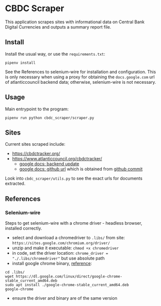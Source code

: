 # CBDC Scraper

This application scrapes sites with informational data on Central Bank Digital Currencies and outputs a summary report file.



## Install

Install the usual way, or use the `requirements.txt`:

```
pipenv install
```

See the References to selenium-wire for installation and configuration.  This is only necessary when using a proxy for obtaining the `docs.google.com` url of atlanticcouncil backend data; otherwise, selenium-wire is not necessary.



## Usage

Main entrypoint to the program:

```
pipenv run python cbdc_scraper/scraper.py
```


## Sites

Current sites scraped include:

* https://cbdctracker.org/
* https://www.atlanticcouncil.org/cbdctracker/
  - [google docs: backend update](https://docs.google.com/spreadsheets/d/e/2PACX-1vQh27kpYjCRmNoWa4FEpWqLSxLLaqK_hlgqP6wGQLp8Pum7guAYS6i0qt6wIRAPvb5Up6-6wvmTN05s/pub?gid=0&single=true&output=csv)
  - [google docs: github url](https://docs.google.com/spreadsheets/d/e/2PACX-1vRvC1JtWY8a2W4b8DLPfnfb9rmhuHBmWO22TvSXXpk25CZTBU9_8f6YtxM9rmBK2YajII5ltDE6ynGZ/pub?gid=0&single=true&output=csv) which is obtained from [github commit](https://github.com/GeoEcon/cbdc-tracker-svelte/commit/440f83936facad3602c36519b6f1390025e836e8)

Look into `cbdc_scraper/utils.py` to see the exact urls for documents extracted.



## References

### Selenium-wire

Steps to get selenium-wire with a chrome driver - headless browser, installed correctly.

* select and download a chromedriver to `.libs/` from site: `https://sites.google.com/chromium.org/driver/`
* unzip and make it executable: `chmod +x chromedriver`
* in code, set the driver location: `chrome_driver = "./.libs/chromedriver"` but use absolute path
* install google chrome binary, [reference](https://linuxize.com/post/how-to-install-google-chrome-web-browser-on-debian-10/):
```
cd .libs/
wget https://dl.google.com/linux/direct/google-chrome-stable_current_amd64.deb
sudo apt install ./google-chrome-stable_current_amd64.deb
google-chrome
```
* ensure the driver and binary are of the same version